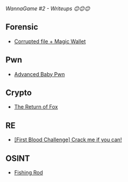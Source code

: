 *WannaGame \#2 - Writeups :blush::blush::blush:*
## Forensic
- [Corrupted file + Magic Wallet](Forensic/README.md)
## Pwn
- [Advanced Baby Pwn](Pwn/README.md)
## Crypto
- [The Return of Fox](Crypto/README.md)
## RE
- [\[First Blood Challenge\] Crack me if you can!](RE/README.md)
## OSINT
- [Fishing Rod](OSINT/README.md)
